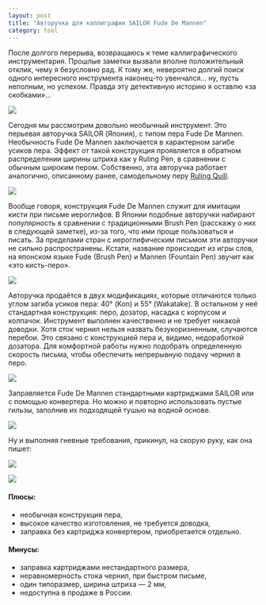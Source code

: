 ```yaml
---
layout: post
title: "Авторучка для каллиграфии SAILOR Fude De Mannen"
category: tool
---
```

После долгого перерыва, возвращаюсь к теме каллиграфического инструментария. Прошлые заметки вызвали вполне положительный отклик, чему я безусловно рад. К тому же, невероятно долгий поиск одного интересного инструмента наконец-то увенчался... ну, пусть неполным, но успехом. Правда эту детективную историю я оставлю «за скобками»...

![](https://pics.livejournal.com/quillcraft/pic/0010szac)

Сегодня мы рассмотрим довольно необычный инструмент. Это перьевая авторучка SAILOR (Япония), с типом пера Fude De Mannen. Необычность Fude De Mannen заключается в характерном загибе усиков пера. Эффект от такой конструкция проявляется в обратном распределении ширины штриха как у Ruling Pen, в сравнении с обычным широким пером. Собственно, эта авторучка работает аналогично, описанному ранее, самодельному перу [Ruling Quill](/tool/2009/05/24/ruling-quill).

![](https://pics.livejournal.com/quillcraft/pic/0010tf36)

Вообще говоря, конструкция Fude De Mannen служит для имитации кисти при письме иероглифов. В Японии подобные авторучки набирают популярность в сравнении с традиционными Brush Pen (расскажу о них в следующей заметке), из-за того, что ими проще пользоваться и писать. За пределами стран с иероглифическим письмом эти авторучки не сильно распространены. Кстати, название происходит из игры слов, на японском языке Fude (Brush Pen) и Mannen (Fountain Pen) звучит как «это кисть-перо».

![](https://pics.livejournal.com/quillcraft/pic/0010x6ww)

Авторучка продаётся в двух модификациях, которые отличаются только углом загиба усиков пера: 40&#176; (Kon) и 55&#176; (Wakatake). В остальном у неё стандартная конструкция: перо, дозатор, насадка с корпусом и колпачок. Инструмент выполнен качественно и не требует никакой доводки. Хотя сток чернил нельзя назвать безукоризненным, случаются перебои. Это связано с конструкцией пера и, видимо, недоработкой дозатора. Для комфортной работы нужно подобрать определенную скорость письма, чтобы обеспечить непрерывную подачу чернил в перо.

![](https://pics.livejournal.com/quillcraft/pic/0010wg6r)

Заправляется Fude De Mannen стандартными картриджами SAILOR или с помощью конвертера. Но можно и повторно использовать пустые гильзы, заполнив их подходящей тушью на водной основе.

![](https://pics.livejournal.com/quillcraft/pic/0010yrt3)

Ну и выполняя гневные требования, прикинул, на скорую руку, как она пишет:

![](https://pics.livejournal.com/quillcraft/pic/0010zd72)

![](https://pics.livejournal.com/quillcraft/pic/00110dps)

#### Плюсы:

- необычная конструкция пера,
- высокое качество изготовления, не требуется доводка,
- заправка без картриджа конвертером, приобретается отдельно.

#### Минусы:

- заправка картриджами нестандартного размера,
- неравномерность стока чернил, при быстром письме,
- один типоразмер, ширина штриха — 2 мм,
- недоступна в продаже в России.
